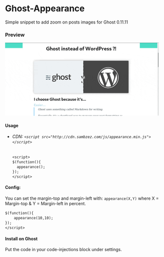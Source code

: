 # Ghost-Appearance
Simple snippet to add zoom on posts images for Ghost 0.11.11

### Preview
![Appearance for Ghost (preview)](https://raw.githubusercontent.com/bZez/Ghost-Appearance/master/appearance-for-ghost-preview.gif)

#### Usage
* ###### CDN: `<script src="http://cdn.sambzez.com/js/appearance.min.js"></script>`

      <script>
      $(function(){
        appearance();
      });
      </script>

#### Config:
You can set the margin-top and margin-left with: `appearance(X,Y)` where X = Margin-top & Y = Margin-left in percent.

    $(function(){
        appearance(10,10);
    });
    </script>

#### Install on Ghost

Put the code in your code-injections block under settings.
